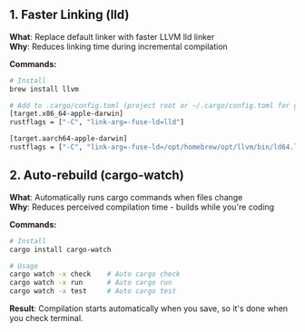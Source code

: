 ## 1. Faster Linking (lld)
**What**: Replace default linker with faster LLVM lld linker  
**Why**: Reduces linking time during incremental compilation  

**Commands:**
```bash
# Install
brew install llvm

# Add to .cargo/config.toml (project root or ~/.cargo/config.toml for global)
[target.x86_64-apple-darwin]
rustflags = ["-C", "link-arg=-fuse-ld=lld"]

[target.aarch64-apple-darwin]
rustflags = ["-C", "link-arg=-fuse-ld=/opt/homebrew/opt/llvm/bin/ld64.lld"]
```

## 2. Auto-rebuild (cargo-watch)
**What**: Automatically runs cargo commands when files change  
**Why**: Reduces perceived compilation time - builds while you're coding  

**Commands:**
```bash
# Install
cargo install cargo-watch

# Usage
cargo watch -x check    # Auto cargo check
cargo watch -x run      # Auto cargo run  
cargo watch -x test     # Auto cargo test
```

**Result**: Compilation starts automatically when you save, so it's done when you check terminal.
